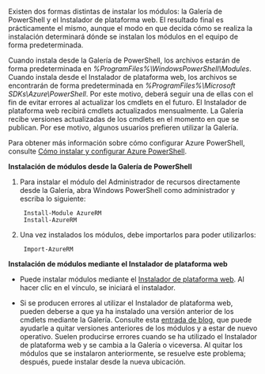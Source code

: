 Existen dos formas distintas de instalar los módulos: la Galería de PowerShell y el Instalador de plataforma web. El resultado final es prácticamente el mismo, aunque el modo en que decida cómo se realiza la instalación determinará dónde se instalan los módulos en el equipo de forma predeterminada.

Cuando instala desde la Galería de PowerShell, los archivos estarán de forma predeterminada en *%ProgramFiles%\\WindowsPowerShell\\Modules*. Cuando instala desde el Instalador de plataforma web, los archivos se encontrarán de forma predeterminada en *%ProgramFiles%\\Microsoft SDKs\\Azure\\PowerShell*. Por este motivo, deberá seguir una de ellas con el fin de evitar errores al actualizar los cmdlets en el futuro. El Instalador de plataforma web recibirá cmdlets actualizados mensualmente. La Galería recibe versiones actualizadas de los cmdlets en el momento en que se publican. Por ese motivo, algunos usuarios prefieren utilizar la Galería.

Para obtener más información sobre cómo configurar Azure PowerShell, consulte [Cómo instalar y configurar Azure PowerShell](../articles/powershell-install-configure.md).

**Instalación de módulos desde la Galería de PowerShell**

1. Para instalar el módulo del Administrador de recursos directamente desde la Galería, abra Windows PowerShell como administrador y escriba lo siguiente:

		Install-Module AzureRM
		Install-AzureRM

2. Una vez instalados los módulos, debe importarlos para poder utilizarlos:

		Import-AzureRM

**Instalación de módulos mediante el Instalador de plataforma web**

- Puede instalar módulos mediante el [Instalador de plataforma web](http://aka.ms/webpi-azps). Al hacer clic en el vínculo, se iniciará el instalador.

- Si se producen errores al utilizar el Instalador de plataforma web, pueden deberse a que ya ha instalado una versión anterior de los cmdlets mediante la Galería. Consulte esta [entrada de blog](https://azure.microsoft.com/blog/azps-1-0/), que puede ayudarle a quitar versiones anteriores de los módulos y a estar de nuevo operativo. Suelen producirse errores cuando se ha utilizado el Instalador de plataforma web y se cambia a la Galería o viceversa. Al quitar los módulos que se instalaron anteriormente, se resuelve este problema; después, puede instalar desde la nueva ubicación.

<!---HONumber=AcomDC_0218_2016-->